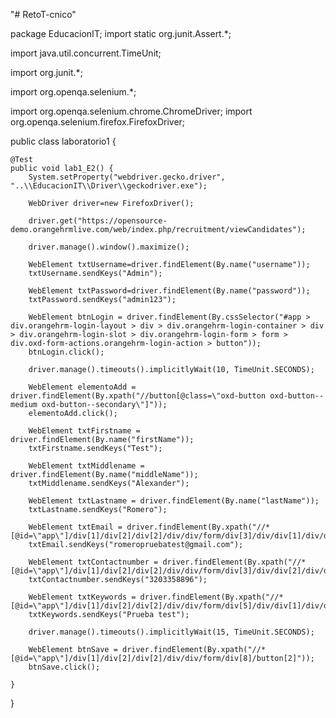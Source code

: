 "# RetoT-cnico" 

package EducacionIT;
import static org.junit.Assert.*;

import java.util.concurrent.TimeUnit;

import org.junit.*;

import org.openqa.selenium.*;

import org.openqa.selenium.chrome.ChromeDriver;
import org.openqa.selenium.firefox.FirefoxDriver;

public class laboratorio1 {
	
	@Test
	public void lab1_E2() {
		System.setProperty("webdriver.gecko.driver", "..\\EducacionIT\\Driver\\geckodriver.exe");
		
		WebDriver driver=new FirefoxDriver();
		
		driver.get("https://opensource-demo.orangehrmlive.com/web/index.php/recruitment/viewCandidates");
		
		driver.manage().window().maximize();
		
		WebElement txtUsername=driver.findElement(By.name("username"));
		txtUsername.sendKeys("Admin");
		
		WebElement txtPassword=driver.findElement(By.name("password"));
		txtPassword.sendKeys("admin123");
		
		WebElement btnLogin = driver.findElement(By.cssSelector("#app > div.orangehrm-login-layout > div > div.orangehrm-login-container > div > div.orangehrm-login-slot > div.orangehrm-login-form > form > div.oxd-form-actions.orangehrm-login-action > button"));
		btnLogin.click();
		
		driver.manage().timeouts().implicitlyWait(10, TimeUnit.SECONDS);
		
		WebElement elementoAdd = driver.findElement(By.xpath("//button[@class=\"oxd-button oxd-button--medium oxd-button--secondary\"]"));
        elementoAdd.click();
        
		WebElement txtFirstname = driver.findElement(By.name("firstName"));
		txtFirstname.sendKeys("Test");
		
		WebElement txtMiddlename = driver.findElement(By.name("middleName"));
		txtMiddlename.sendKeys("Alexander");
		
		WebElement txtLastname = driver.findElement(By.name("lastName"));
		txtLastname.sendKeys("Romero");
		
		WebElement txtEmail = driver.findElement(By.xpath("//*[@id=\"app\"]/div[1]/div[2]/div[2]/div/div/form/div[3]/div/div[1]/div/div[2]/input"));
		txtEmail.sendKeys("romeropruebatest@gmail.com");
		
		WebElement txtContactnumber = driver.findElement(By.xpath("//*[@id=\"app\"]/div[1]/div[2]/div[2]/div/div/form/div[3]/div/div[2]/div/div[2]/input"));
		txtContactnumber.sendKeys("3203358896");
		
		WebElement txtKeywords = driver.findElement(By.xpath("//*[@id=\"app\"]/div[1]/div[2]/div[2]/div/div/form/div[5]/div/div[1]/div/div[2]/input"));
		txtKeywords.sendKeys("Prueba test");
		
		driver.manage().timeouts().implicitlyWait(15, TimeUnit.SECONDS);
		
		WebElement btnSave = driver.findElement(By.xpath("//*[@id=\"app\"]/div[1]/div[2]/div[2]/div/div/form/div[8]/button[2]"));
        btnSave.click();
		
	}
		
}
